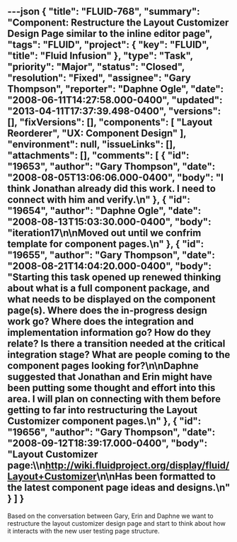 ---json
{
  "title": "FLUID-768",
  "summary": "Component: Restructure the Layout Customizer Design Page similar to the inline editor page",
  "tags": "FLUID",
  "project": {
    "key": "FLUID",
    "title": "Fluid Infusion"
  },
  "type": "Task",
  "priority": "Major",
  "status": "Closed",
  "resolution": "Fixed",
  "assignee": "Gary Thompson",
  "reporter": "Daphne Ogle",
  "date": "2008-06-11T14:27:58.000-0400",
  "updated": "2013-04-11T17:37:39.498-0400",
  "versions": [],
  "fixVersions": [],
  "components": [
    "Layout Reorderer",
    "UX: Component Design"
  ],
  "environment": null,
  "issueLinks": [],
  "attachments": [],
  "comments": [
    {
      "id": "19653",
      "author": "Gary Thompson",
      "date": "2008-08-05T13:06:06.000-0400",
      "body": "I think Jonathan already did this work.  I need to connect with him and verify.\n"
    },
    {
      "id": "19654",
      "author": "Daphne Ogle",
      "date": "2008-08-13T15:03:30.000-0400",
      "body": "iteration17\n\nMoved out until we confrim template for component pages.\n"
    },
    {
      "id": "19655",
      "author": "Gary Thompson",
      "date": "2008-08-21T14:04:20.000-0400",
      "body": "Starting this task opened up renewed thinking about what is a full component package, and what needs to be displayed on the component page(s).  Where does the in-progress design work go?  Where does the integration and implementation information go?  How do they relate?  Is there a transition needed at the critical integration stage?  What are people coming to the component pages looking for?\n\nDaphne suggested that Jonathan and Erin might have been putting some thought and effort into this area.  I will plan on connecting with them before getting to far into restructuring the Layout Customizer component pages.\n"
    },
    {
      "id": "19656",
      "author": "Gary Thompson",
      "date": "2008-09-12T18:39:17.000-0400",
      "body": "Layout Customizer page:\\\n<http://wiki.fluidproject.org/display/fluid/Layout+Customizer>\n\nHas been formatted to the latest component page ideas and designs.\n"
    }
  ]
}
---
Based on the conversation between Gary, Erin and Daphne we want to restructure the layout customizer design page and start to think about how it interacts with the new user testing page structure.

        